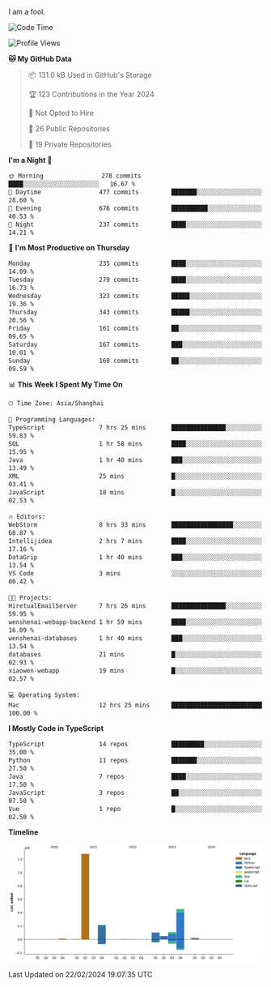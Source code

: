 I am a fool.

<!--START_SECTION:waka-->
![Code Time](http://img.shields.io/badge/Code%20Time-1%2C208%20hrs%203%20mins-blue)

![Profile Views](http://img.shields.io/badge/Profile%20Views-0-blue)

**🐱 My GitHub Data** 

> 📦 131.0 kB Used in GitHub's Storage 
 > 
> 🏆 123 Contributions in the Year 2024
 > 
> 🚫 Not Opted to Hire
 > 
> 📜 26 Public Repositories 
 > 
> 🔑 19 Private Repositories 
 > 
**I'm a Night 🦉** 

```text
🌞 Morning                278 commits         ████░░░░░░░░░░░░░░░░░░░░░   16.67 % 
🌆 Daytime                477 commits         ███████░░░░░░░░░░░░░░░░░░   28.60 % 
🌃 Evening                676 commits         ██████████░░░░░░░░░░░░░░░   40.53 % 
🌙 Night                  237 commits         ████░░░░░░░░░░░░░░░░░░░░░   14.21 % 
```
📅 **I'm Most Productive on Thursday** 

```text
Monday                   235 commits         ████░░░░░░░░░░░░░░░░░░░░░   14.09 % 
Tuesday                  279 commits         ████░░░░░░░░░░░░░░░░░░░░░   16.73 % 
Wednesday                323 commits         █████░░░░░░░░░░░░░░░░░░░░   19.36 % 
Thursday                 343 commits         █████░░░░░░░░░░░░░░░░░░░░   20.56 % 
Friday                   161 commits         ██░░░░░░░░░░░░░░░░░░░░░░░   09.65 % 
Saturday                 167 commits         ███░░░░░░░░░░░░░░░░░░░░░░   10.01 % 
Sunday                   160 commits         ██░░░░░░░░░░░░░░░░░░░░░░░   09.59 % 
```


📊 **This Week I Spent My Time On** 

```text
🕑︎ Time Zone: Asia/Shanghai

💬 Programming Languages: 
TypeScript               7 hrs 25 mins       ███████████████░░░░░░░░░░   59.83 % 
SQL                      1 hr 58 mins        ████░░░░░░░░░░░░░░░░░░░░░   15.95 % 
Java                     1 hr 40 mins        ███░░░░░░░░░░░░░░░░░░░░░░   13.49 % 
XML                      25 mins             █░░░░░░░░░░░░░░░░░░░░░░░░   03.41 % 
JavaScript               18 mins             █░░░░░░░░░░░░░░░░░░░░░░░░   02.53 % 

🔥 Editors: 
WebStorm                 8 hrs 33 mins       █████████████████░░░░░░░░   68.87 % 
Intellijidea             2 hrs 7 mins        ████░░░░░░░░░░░░░░░░░░░░░   17.16 % 
DataGrip                 1 hr 40 mins        ███░░░░░░░░░░░░░░░░░░░░░░   13.54 % 
VS Code                  3 mins              ░░░░░░░░░░░░░░░░░░░░░░░░░   00.42 % 

🐱‍💻 Projects: 
HiretualEmailServer      7 hrs 26 mins       ███████████████░░░░░░░░░░   59.95 % 
wenshenai-webapp-backend 1 hr 59 mins        ████░░░░░░░░░░░░░░░░░░░░░   16.09 % 
wenshenai-databases      1 hr 40 mins        ███░░░░░░░░░░░░░░░░░░░░░░   13.54 % 
databases                21 mins             █░░░░░░░░░░░░░░░░░░░░░░░░   02.93 % 
xiaowen-webapp           19 mins             █░░░░░░░░░░░░░░░░░░░░░░░░   02.57 % 

💻 Operating System: 
Mac                      12 hrs 25 mins      █████████████████████████   100.00 % 
```

**I Mostly Code in TypeScript** 

```text
TypeScript               14 repos            █████████░░░░░░░░░░░░░░░░   35.00 % 
Python                   11 repos            ███████░░░░░░░░░░░░░░░░░░   27.50 % 
Java                     7 repos             ████░░░░░░░░░░░░░░░░░░░░░   17.50 % 
JavaScript               3 repos             ██░░░░░░░░░░░░░░░░░░░░░░░   07.50 % 
Vue                      1 repo              █░░░░░░░░░░░░░░░░░░░░░░░░   02.50 % 
```



**Timeline**

![Lines of Code chart](https://raw.githubusercontent.com/VeejaLiu/VeejaLiu/master/assets/bar_graph.png)


 Last Updated on 22/02/2024 19:07:35 UTC
<!--END_SECTION:waka-->
